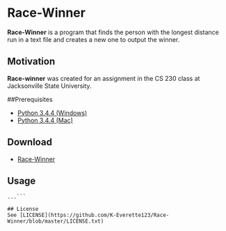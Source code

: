 # Race-Winner
**Race-Winner** is a program that finds the person with the longest distance run in a text file and creates a new one to output the winner.

## Motivation
**Race-winner** was created for an assignment in the CS 230 class at Jacksonville State University.

##Prerequisites
* [Python 3.4.4 (Windows)](https://www.python.org/ftp/python/3.4.4/python-3.4.4.msi)
* [Python 3.4.4 (Mac)](https://www.python.org/ftp/python/3.4.4/python-3.4.4-macosx10.6.pkg)

## Download
* [Race-Winner](https://github.com/K-Everette123/Race-Winner/archive/master.zip)

## Usage
```$ git clone https://github.com/K-Everette123/Race-Winner.git
...```

## License
See [LICENSE](https://github.com/K-Everette123/Race-Winner/blob/master/LICENSE.txt)
